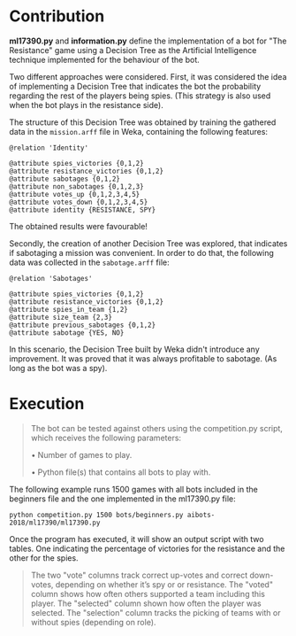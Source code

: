 # Contribution

**ml17390.py** and **information.py** define the implementation of a bot for "The Resistance" game 
using a Decision Tree as the Artificial Intelligence technique implemented for the behaviour of the bot.

Two different approaches were considered. First, it was considered the idea of implementing a Decision Tree that indicates the bot the probability regarding the rest of the players being spies. (This strategy is also used when the bot plays in the resistance side).

The structure of this Decision Tree was obtained by training the gathered data in the ` mission.arff ` file in Weka, containing the following features:

``` 
@relation 'Identity'

@attribute spies_victories {0,1,2}
@attribute resistance_victories {0,1,2}
@attribute sabotages {0,1,2}
@attribute non_sabotages {0,1,2,3}
@attribute votes_up {0,1,2,3,4,5}
@attribute votes_down {0,1,2,3,4,5}
@attribute identity {RESISTANCE, SPY} 

```

The obtained results were favourable!

Secondly, the creation of another Decision Tree was explored, that indicates if sabotaging a mission was convenient.
In order to do that, the following data was collected in the ` sabotage.arff ` file:

``` 
@relation 'Sabotages'

@attribute spies_victories {0,1,2}
@attribute resistance_victories {0,1,2}
@attribute spies_in_team {1,2}
@attribute size_team {2,3}
@attribute previous_sabotages {0,1,2}
@attribute sabotage {YES, NO} 

```

In this scenario, the Decision Tree built by Weka didn't introduce any improvement. It was proved that it was always profitable to sabotage. (As long as the bot was a spy).


# Execution

> The bot can be tested against others using the competition.py script, which receives the following parameters:
>
> • Number of games to play.
>
> • Python file(s) that contains all bots to play with.

The following example runs 1500 games with all bots included in the beginners file and the one implemented in the ml17390.py file:

` python competition.py 1500 bots/beginners.py aibots-2018/ml17390/ml17390.py `

Once the program has executed, it will show an output script with two tables. One indicating the percentage of victories for the resistance and the other for the spies.
> The two "vote" columns track correct up-votes and correct down-votes, depending on whether it’s spy or or resistance. 
> The "voted" column shows how often others supported a team including this player. 
> The "selected" column shown how often the player was selected.
> The "selection" column tracks the picking of teams with or without spies (depending on role).
